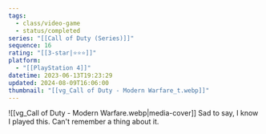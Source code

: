 ```yaml
---
tags:
  - class/video-game
  - status/completed
series: "[[Call of Duty (Series)]]"
sequence: 16
rating: "[[3-star|⭐️⭐️⭐️]]"
platform:
  - "[[PlayStation 4]]"
datetime: 2023-06-13T19:23:29
updated: 2024-08-09T16:06:00
thumbnail: "[[vg_Call of Duty - Modern Warfare_t.webp]]"
---
```

![[vg_Call of Duty - Modern Warfare.webp|media-cover]]
Sad to say, I know I played this. Can't remember a thing about it.